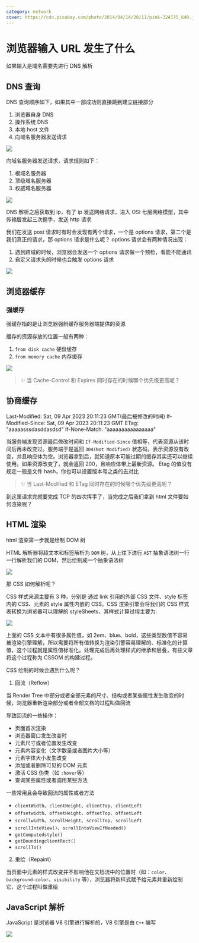 ```yaml
---
category: network
cover: https://cdn.pixabay.com/photo/2014/04/14/20/11/pink-324175_640.jpg
---
```


# 浏览器输入 URL 发生了什么

如果输入是域名需要先进行 DNS 解析

## DNS 查询

DNS 查询顺序如下，如果其中一部成功则直接跳到建立链接部分

1. 浏览器自身 DNS
2. 操作系统 DNS
3. 本地 host 文件
4. 向域名服务器发送请求

![](http://tuchuang.niubin.site/image/network-10.png)

向域名服务器发送请求，请求规则如下：

1. 根域名服务器
2. 顶级域名服务器
3. 权威域名服务器

![](http://tuchuang.niubin.site/image/network-11.png)

DNS 解析之后获取到 ip，有了 ip 发送网络请求，进入 OSI 七层网络模型，其中传输层发起三次握手，发送 http 请求

我们在发送 post 请求时有时会发现有两个请求，一个是 options 请求，第二个是我们真正的请求，那 options 请求是什么呢？
options 请求会有两种情况出现：

1. 遇到跨域的时候，浏览器会发送一个 options 请求做一个预检，看能不能通讯
2. 自定义请求头的时候也会触发 options 请求

![](http://tuchuang.niubin.site/image/network-12.png)

## 浏览器缓存

### 强缓存

强缓存指的是让浏览器强制缓存服务器端提供的资源

缓存的资源存放的位置一般有两种：

1. `from disk cache` 硬盘缓存
2. `from memory cache` 内存缓存

![](http://tuchuang.niubin.site/image/network-13.png)

> ✨ 当 Cache-Control 和 Expires 同时存在的时候哪个优先级更高呢？

## 协商缓存

Last-Modified: Sat, 09 Apr 2023 20:11:23 GMT(最后被修改的时间)
If-Modified-Since: Sat, 09 Apr 2023 20:11:23 GMT
ETag: "aaaaasssdasddasdsd"
If-None-Match: "aaaaaaaaaaaaaaaa"

当服务端发现资源最后修改时间和 `If-Modified-Since` 值相等，代表资源从该时间后再未改变过。服务端于是返回 `304(Not Modified)` 状态码，表示资源没有改变，并且响应体为空。浏览器拿到后，就知道原本可能过期的缓存其实还可以继续使用。如果资源改变了，就会返回 200，且响应体带上最新资源。
Etag 的值没有规定一般是文件 hash，你也可以设置版本号之类的去对比

> ✨ 当 Last-Modified 和 ETag 同时存在的时候哪个优先级更高呢？

到这里请求完就要完成 TCP 的四次挥手了，当完成之后我们拿到 html 文件要如何渲染呢？

## HTML 渲染

html 渲染第一步就是绘制 DOM 树

HTML 解析器将超文本和标签解析为 `DOM` 树，从上往下进行 `AST` 抽象语法树一行一行解析我们的 DOM，然后绘制成一个抽象语法树

![](http://tuchuang.niubin.site/image/network-14.png)

那 CSS 如何解析呢？

CSS 样式来源主要有 3 种，分别是 通过 link 引用的外部 CSS 文件、style 标签内的 CSS、元素的 style 属性内嵌的 CSS。CSS 渲染引擎会将我们的 CSS 样式表转换为浏览器可以理解的 styleSheets，其样式计算过程主要为:

![](http://tuchuang.niubin.site/image/network-15.png)

上面的 CSS 文本中有很多属性值，如 2em、blue、bold，这些类型数值不容易被渲染引擎理解，所以需要将所有值转换为渲染引警容易理解的、标准化的计算值，这个过程就是属性值标准化。处理完成后再处理样式的继承和层叠，有些文章将这个过程称为 CSSOM 的构建过程。

CSS 绘制的时候会遇到什么呢？

1. 回流（Reflow）

当 Render Tree 中部分或者全部元素的尺寸、结构或者某些属性发生改变的时候，浏览器重新渲染部分或者全部文档的过程叫做回流

导致回流的一些操作：

- 页面首次渲染
- 浏览器窗口发生改变时
- 元素尺寸或者位置发生改变
- 元素内容变化（文字数量或者图片大小等）
- 元素字体大小发生改变
- 添加或者删除可见的 DOM 元素
- 激活 CSS 伪类（如 `:hover`等）
- 查询某些属性或者调用某些方法

一些常用且会导致回流的属性或者方法

- `clientWidth`、`clientHeight`、`clientTop`、`clientLeft`
- `offsetwidth`、`offsetHeight`、`offsetTop`、`offsetLeft`
- `scrollwidth`、`scrollHeight`、`scrollTop`、`scrollLeft`
- `scrollIntoView()`、`scrollIntoViewIfNeeded()`
- `getComputedstyle()`
- `getBoundingclientRect()`
- `scrollTo()`

2. 重绘（Repaint）

当页面中元素的样式改变并不影响他在文档流中的位置时（如：`color`、`background-color`、`visibility` 等），浏览器将新样式赋予给元素并重新绘制它，这个过程叫做重绘

## JavaScript 解析

JavaScript 是浏览器 V8 引擎进行解析的，V8 引擎是由 `C++` 编写

![](http://tuchuang.niubin.site/image/network-16.png)
